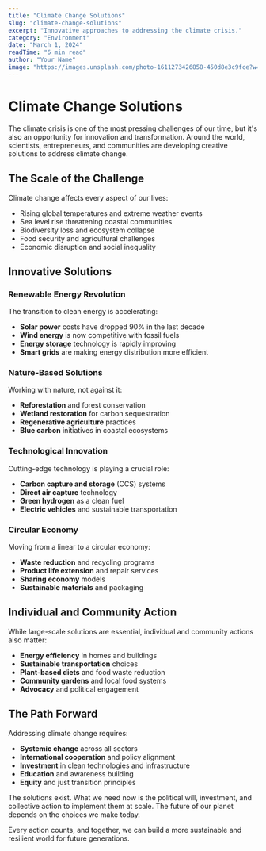 ```yaml
---
title: "Climate Change Solutions"
slug: "climate-change-solutions"
excerpt: "Innovative approaches to addressing the climate crisis."
category: "Environment"
date: "March 1, 2024"
readTime: "6 min read"
author: "Your Name"
image: "https://images.unsplash.com/photo-1611273426858-450d8e3c9fce?w=1200&h=600&fit=crop"
---
```


# Climate Change Solutions

The climate crisis is one of the most pressing challenges of our time, but it's also an opportunity for innovation and transformation. Around the world, scientists, entrepreneurs, and communities are developing creative solutions to address climate change.

## The Scale of the Challenge

Climate change affects every aspect of our lives:

- Rising global temperatures and extreme weather events
- Sea level rise threatening coastal communities
- Biodiversity loss and ecosystem collapse
- Food security and agricultural challenges
- Economic disruption and social inequality

## Innovative Solutions

### Renewable Energy Revolution

The transition to clean energy is accelerating:

- **Solar power** costs have dropped 90% in the last decade
- **Wind energy** is now competitive with fossil fuels
- **Energy storage** technology is rapidly improving
- **Smart grids** are making energy distribution more efficient

### Nature-Based Solutions

Working with nature, not against it:

- **Reforestation** and forest conservation
- **Wetland restoration** for carbon sequestration
- **Regenerative agriculture** practices
- **Blue carbon** initiatives in coastal ecosystems

### Technological Innovation

Cutting-edge technology is playing a crucial role:

- **Carbon capture and storage** (CCS) systems
- **Direct air capture** technology
- **Green hydrogen** as a clean fuel
- **Electric vehicles** and sustainable transportation

### Circular Economy

Moving from a linear to a circular economy:

- **Waste reduction** and recycling programs
- **Product life extension** and repair services
- **Sharing economy** models
- **Sustainable materials** and packaging

## Individual and Community Action

While large-scale solutions are essential, individual and community actions also matter:

- **Energy efficiency** in homes and buildings
- **Sustainable transportation** choices
- **Plant-based diets** and food waste reduction
- **Community gardens** and local food systems
- **Advocacy** and political engagement

## The Path Forward

Addressing climate change requires:

- **Systemic change** across all sectors
- **International cooperation** and policy alignment
- **Investment** in clean technologies and infrastructure
- **Education** and awareness building
- **Equity** and just transition principles

The solutions exist. What we need now is the political will, investment, and collective action to implement them at scale. The future of our planet depends on the choices we make today.

Every action counts, and together, we can build a more sustainable and resilient world for future generations.
